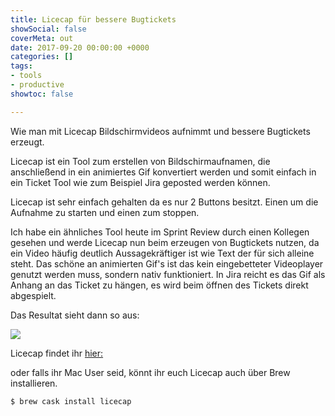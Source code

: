 ```yaml
---
title: Licecap für bessere Bugtickets
showSocial: false
coverMeta: out
date: 2017-09-20 00:00:00 +0000
categories: []
tags:
- tools
- productive
showtoc: false

---
```

Wie man mit Licecap Bildschirmvideos aufnimmt und bessere Bugtickets erzeugt.

<!--more-->

Licecap ist ein Tool zum erstellen von Bildschirmaufnamen, die anschließend in ein animiertes Gif konvertiert werden und somit einfach in ein Ticket Tool wie zum Beispiel Jira geposted werden können.

Licecap ist sehr einfach gehalten da es nur 2 Buttons besitzt. Einen um die Aufnahme zu starten und einen zum stoppen.

Ich habe ein ähnliches Tool heute im Sprint Review durch einen Kollegen gesehen und werde Licecap nun beim erzeugen von Bugtickets nutzen, da ein Video häufig deutlich Aussagekräftiger ist wie Text der für sich alleine steht. Das schöne an animierten Gif's ist das kein eingebetteter Videoplayer genutzt werden muss, sondern nativ funktioniert. In Jira reicht es das Gif als Anhang an das Ticket zu hängen, es wird beim öffnen des Tickets direkt abgespielt.

Das Resultat sieht dann so aus:

![](/uploads/video-gif/licecap_example.gif)

Licecap findet ihr [hier:](https://www.cockos.com/licecap/)

oder falls ihr Mac User seid, könnt ihr euch Licecap auch über Brew installieren.

```bash
$ brew cask install licecap
```